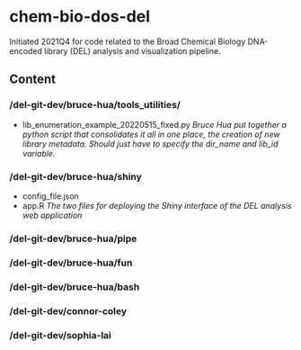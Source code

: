 # chem-bio-dos-del
Initiated 2021Q4 for code related to the Broad Chemical Biology DNA-encoded library (DEL) analysis and visualization pipeline.

## Content
### /del-git-dev/bruce-hua/tools_utilities/
- lib_enumeration_example_20220515_fixed.py
*Bruce Hua put together a python script that consolidates it all in one place, the creation of new library metadata. Should just have to specify the dir_name and lib_id variable.*
### /del-git-dev/bruce-hua/shiny
- config_file.json
- app.R
*The two files for deploying the Shiny interface of the DEL analysis web application*
### /del-git-dev/bruce-hua/pipe
### /del-git-dev/bruce-hua/fun
### /del-git-dev/bruce-hua/bash
### /del-git-dev/connor-coley
### /del-git-dev/sophia-lai

